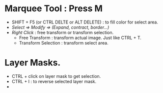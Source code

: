 # Marquee Tool : Press M 
- SHIFT + F5 (or CTRL DELTE or ALT DELETE) : to fill color for select area.
- _Select => Modify => (Expand, contract, border...)_
- _Right Click_ : free transform or transform selection.
  + Free Transform : transform actual image. Just like CTRL + T.
  + Transform Selection : transform select area.


# Layer Masks.
- CTRL + click on layer mask to get selection.
- CTRL + I : to reverse selected layer mask.
- 
